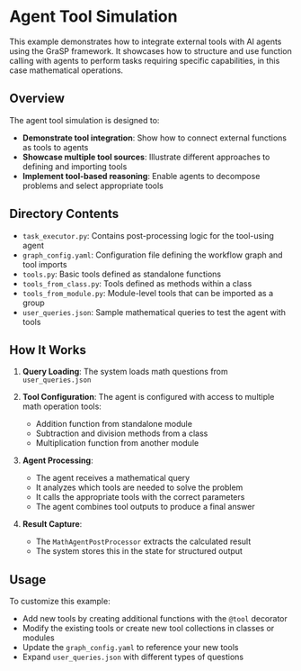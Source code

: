 # Agent Tool Simulation

This example demonstrates how to integrate external tools with AI agents using the GraSP framework. It showcases how to structure and use function calling with agents to perform tasks requiring specific capabilities, in this case mathematical operations.

## Overview

The agent tool simulation is designed to:

- **Demonstrate tool integration**: Show how to connect external functions as tools to agents
- **Showcase multiple tool sources**: Illustrate different approaches to defining and importing tools
- **Implement tool-based reasoning**: Enable agents to decompose problems and select appropriate tools

## Directory Contents

- `task_executor.py`: Contains post-processing logic for the tool-using agent
- `graph_config.yaml`: Configuration file defining the workflow graph and tool imports
- `tools.py`: Basic tools defined as standalone functions
- `tools_from_class.py`: Tools defined as methods within a class
- `tools_from_module.py`: Module-level tools that can be imported as a group
- `user_queries.json`: Sample mathematical queries to test the agent with tools

## How It Works

1. **Query Loading**: The system loads math questions from `user_queries.json`

2. **Tool Configuration**: The agent is configured with access to multiple math operation tools:
   - Addition function from standalone module
   - Subtraction and division methods from a class
   - Multiplication function from another module

3. **Agent Processing**:
   - The agent receives a mathematical query
   - It analyzes which tools are needed to solve the problem
   - It calls the appropriate tools with the correct parameters
   - The agent combines tool outputs to produce a final answer

4. **Result Capture**:
   - The `MathAgentPostProcessor` extracts the calculated result
   - The system stores this in the state for structured output

## Usage

To customize this example:

- Add new tools by creating additional functions with the `@tool` decorator
- Modify the existing tools or create new tool collections in classes or modules
- Update the `graph_config.yaml` to reference your new tools
- Expand `user_queries.json` with different types of questions
